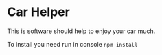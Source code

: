 # Car Helper

This is software should help to enjoy your car much.

To install you need run in console 
```npm install```